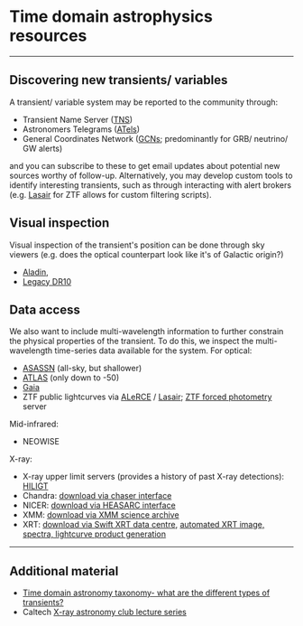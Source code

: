# Time domain astrophysics resources

---

## Discovering new transients/ variables
A transient/ variable system may be reported to the community through:
- Transient Name Server ([TNS](https://www.wis-tns.org/))
- Astronomers Telegrams ([ATels](https://www.astronomerstelegram.org/)) 
- General Coordinates Network ([GCNs](https://gcn.nasa.gov/); predominantly for GRB/ neutrino/ GW alerts)

and you can subscribe to these to get email updates about potential new sources worthy of follow-up. 
Alternatively, you may develop custom tools to identify interesting transients, such as through
interacting with alert brokers (e.g. [Lasair](https://lasair-ztf.lsst.ac.uk/) for ZTF allows for custom filtering scripts).

## Visual inspection
Visual inspection of the transient's position can be done through sky viewers (e.g. does the optical counterpart look like it's of Galactic origin?)
- [Aladin](https://aladin.cds.unistra.fr/AladinLite/), 
- [Legacy DR10](https://www.legacysurvey.org/viewer-dev/?ra=30&dec=-30&layer=ls-dr10&zoom=3)

## Data access
We also want to include multi-wavelength information to further constrain the physical properties of the transient. 
To do this, we inspect the multi-wavelength time-series data available for the system. For optical:
- [ASASSN](https://asas-sn.osu.edu/) (all-sky, but shallower)
- [ATLAS](https://fallingstar-data.com/forcedphot/) (only down to -50)
- [Gaia](http://gsaweb.ast.cam.ac.uk/alerts/search) 
- ZTF public lightcurves via [ALeRCE](https://alerce.online/) / [Lasair](https://lasair-ztf.lsst.ac.uk/); [ZTF forced photometry](https://ztfweb.ipac.caltech.edu/cgi-bin/requestForcedPhotometry.cgi) server

Mid-infrared:
- NEOWISE 

X-ray:
- X-ray upper limit servers (provides a history of past X-ray detections): [HILIGT](http://xmmuls.esac.esa.int/upperlimitserver/) 
- Chandra: [download via chaser interface](https://cda.harvard.edu/chaser/)
- NICER: [download via HEASARC interface](https://heasarc.gsfc.nasa.gov/db-perl/W3Browse/w3table.pl?tablehead=name%3Dnicermastr&Action=More+Options)
- XMM: [download via XMM science archive](https://nxsa.esac.esa.int/nxsa-web/#search)
- XRT: [download via Swift XRT data centre](https://www.swift.ac.uk/swift_portal/), [automated XRT image, spectra, lightcurve product generation](https://www.swift.ac.uk/user_objects/) 

---
## Additional material
- [Time domain astronomy taxonomy- what are the different types of transients?](https://github.com/profjsb/timedomain-taxonomy)
- Caltech [X-ray astronomy club lecture series](https://sites.astro.caltech.edu/~srk/XC/)


